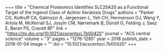 +++
title = "Chemical Proteomics Identifies SLC25A20 as a Functional Target of the Ingenol Class of Actinic Keratosis Drugs"
authors = "Parker CG, Kuttruff CA, Galmozzi A, Jørgensen L, Yeh CH, Hermanson DJ, Wang Y, Artola M, McKerrall SJ, Josyln CM, Nørremark B, Dünstl G, Felding J, Saez E, Baran PS, Cravatt BF"
link = "https://dx.doi.org/10.1021/acscentsci.7b00420"
journal = "ACS central science"
volume = "3"
pages = "1276-1285"
year = 2018
publish_date = 2018-01-04
image = ""
doi = "10.1021/acscentsci.7b00420"
+++
